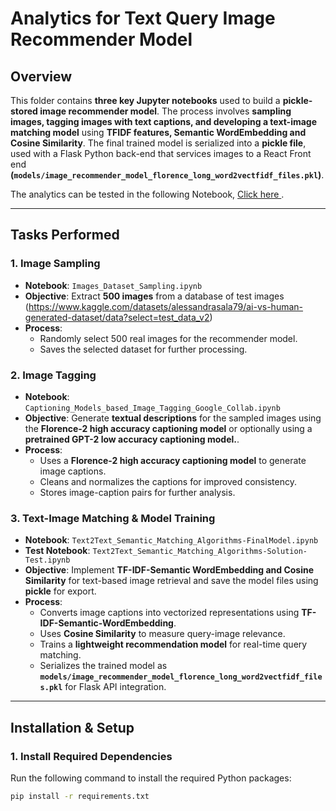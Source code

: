 # Analytics for Text Query Image Recommender Model

## Overview

This folder contains **three key Jupyter notebooks** used to build a **pickle-stored image recommender model**. The process involves **sampling images, tagging images with text captions, and developing a text-image matching model** using **TFIDF features, Semantic WordEmbedding and Cosine Similarity**. The final trained model is serialized into a **pickle file**, used with a Flask Python back-end that services images to a React Front end **(`models/image_recommender_model_florence_long_word2vectfidf_files.pkl`)**.

The analytics can be tested in the following Notebook, <a href="https://github.com/yvesmdev/multimodal_retrieval_system/blob/florence_embedding/analytics/Text2Text_Semantic_Matching_Algorithms-Solution-Test.ipynb" target="_blank"> Click here </a>.

---

## **Tasks Performed**

### **1. Image Sampling**
- **Notebook**: `Images_Dataset_Sampling.ipynb`
- **Objective**: Extract **500 images** from a database of test images (https://www.kaggle.com/datasets/alessandrasala79/ai-vs-human-generated-dataset/data?select=test_data_v2)
- **Process**:
  - Randomly select 500 real images for the recommender model.
  - Saves the selected dataset for further processing.

### **2. Image Tagging**
- **Notebook**: `Captioning_Models_based_Image_Tagging_Google_Collab.ipynb`
- **Objective**: Generate **textual descriptions** for the sampled images using the **Florence-2 high accuracy captioning model**  or optionally using a **pretrained GPT-2 low accuracy captioning model.**.
- **Process**:
  - Uses a **Florence-2 high accuracy captioning model** to generate image captions.
  - Cleans and normalizes the captions for improved consistency.
  - Stores image-caption pairs for further analysis.

### **3. Text-Image Matching & Model Training**
- **Notebook**: `Text2Text_Semantic_Matching_Algorithms-FinalModel.ipynb`
- **Test Notebook**: `Text2Text_Semantic_Matching_Algorithms-Solution-Test.ipynb`
- **Objective**: Implement **TF-IDF-Semantic WordEmbedding and Cosine Similarity** for text-based image retrieval and save the model files using **pickle** for export.
- **Process**:
  - Converts image captions into vectorized representations using **TF-IDF-Semantic-WordEmbedding**.
  - Uses **Cosine Similarity** to measure query-image relevance.
  - Trains a **lightweight recommendation model** for real-time query matching.
  - Serializes the trained model as **`models/image_recommender_model_florence_long_word2vectfidf_files.pkl`** for Flask API integration.

---

## **Installation & Setup**
### **1. Install Required Dependencies**
Run the following command to install the required Python packages:
```sh
pip install -r requirements.txt
